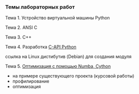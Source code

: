 ### Темы лабораторных работ

Тема 1. Устройство виртуальной машины Python

Тема 2. ANSI C

Тема 3. C++

Тема 4. Разработка [C-API Python](https://github.com/dm-fedorov/pm3sem/blob/master/c-api.md)

ссылка на Linux дистибутив (Debian) для создания модуля 

Тема 5. [Оптимизация с помощью Numba, Cython](https://github.com/dm-fedorov/pm3sem/blob/master/High-Performance%20Computing.ipynb)

- на примере существующего проекта (курсовой работы)
- профилирование
- оптимизация

